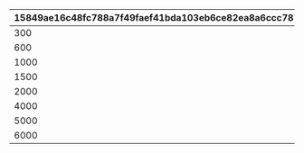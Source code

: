 |15849ae16c48fc788a7f49faef41bda103eb6ce82ea8a6ccc787eea8f7f000a7|f833b412748d2cf28319052ba24a421af23f7860fa3f22f57f8c0b147646562d|a4f16eae3079d83cd5540cc70fc39c37be2e3a18521946397d810de002e40fe4|91f5672a6f1882deac27047d78a2c2b291889017824f6f2d853532271fd8bcd8|8cb13e736f62d80d4a4a5dc5451b5552e6e08e52987025892715c10f43c6032f|
| --- | --- | --- | --- | --- |
|300|1|4|3|2|
|600|2|7|6|5|
|1000|3|10|9|8|
|1500|4|13|12|11|
|2000|5|17|16|15|
|4000|6|22|21|20|
|5000|7|27|26|25|
|6000|8|37|36|35|